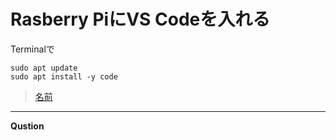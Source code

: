 # Rasberry PiにVS Codeを入れる
Terminalで
```
sudo apt update
sudo apt install -y code
```

>[名前](url)

___

__Qustion__
